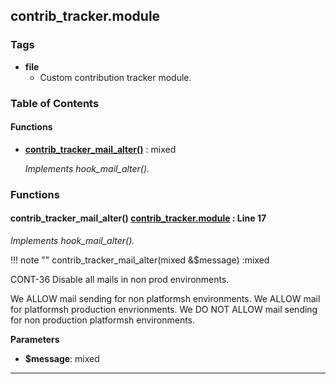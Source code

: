 


## contrib_tracker.module






### Tags

- **file**
  - Custom contribution tracker module.






### Table of Contents











#### Functions
- **[contrib_tracker_mail_alter()](../namespaces/default.md#contrib_tracker_mail_alter)**
           : mixed

  *Implements hook_mail_alter().*







### Functions

<a name="contrib_tracker_mail_alter"></a>
#### contrib_tracker_mail_alter() [contrib_tracker.module](../files/web-modules-custom-contrib-tracker-contrib-tracker.md) : Line 17


*Implements hook_mail_alter().*


!!! note ""
    contrib_tracker_mail_alter(mixed  &$message) :mixed

CONT-36 Disable all mails in non prod environments.

We ALLOW mail sending for non platformsh environments.
We ALLOW mail for platformsh production envrionments.
We DO NOT ALLOW mail sending for non production platformsh environments.

**Parameters**

- **$message**: mixed
    





---

